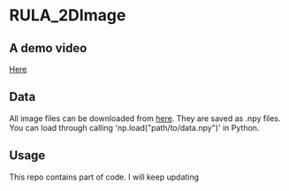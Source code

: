 # RULA_2DImage
## A demo video
[Here](https://www.youtube.com/watch?v=tGCaimNueZ8&t=28s)
## Data 
All image files can be downloaded from [here](https://drive.google.com/drive/folders/1ZElaLTsBjNorSCqxaxzSLM3CwQSqyHmD?usp=sharing). They are saved as .npy files. You can load through calling 'np.load("path/to/data.npy")' in Python.
## Usage
This repo contains part of code. I will keep updating

